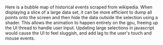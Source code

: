 Here is a bubble map of historical events scraped from wikipedia. When displaying a
slice of a large data set, it can be more efficient  to dump all points onto the screen and
then hide the data outside the selection using a shader. This allows the animation
to happen entirely on the gpu, freeing up the UI thread to handle user input.
Updating large selections in javascript would cause the UI to feel sluggish, and add
lag to the user's touch and mouse events. 
